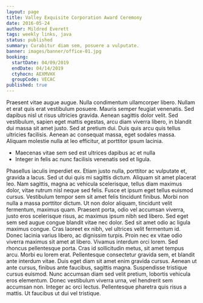 ```yaml
---
layout: page
title: Valley Exquisite Corporation Award Ceremony
date: 2016-05-24
author: Mildred Everett
tags: weekly links, java
status: published
summary: Curabitur diam sem, posuere a vulputate.
banner: images/banner/office-01.jpg
booking:
  startDate: 04/09/2019
  endDate: 04/14/2019
  ctyhocn: AEXMVHX
  groupCode: VECAC
published: true
---
```

Praesent vitae augue augue. Nulla condimentum ullamcorper libero. Nullam et erat quis erat vestibulum posuere. Mauris semper feugiat venenatis. Sed dapibus nisl ut risus ultricies gravida. Aenean sagittis dolor velit. Sed vestibulum, sapien eget mattis egestas, arcu diam viverra libero, in blandit dui massa sit amet justo. Sed at pretium dui. Duis quis arcu quis tellus ultricies facilisis. Aenean ac consequat massa, eget sodales massa. Aliquam molestie nulla at leo efficitur, at porttitor ipsum lacinia.

* Maecenas vitae sem sed est ultrices dapibus ac et nulla
* Integer in felis ac nunc facilisis venenatis sed et ligula.

Phasellus iaculis imperdiet ex. Etiam justo nulla, porttitor ac vulputate et, gravida a lacus. Sed ut dui quis mi sagittis dictum. Aliquam sit amet placerat leo. Nam sagittis, magna ac vehicula scelerisque, tellus diam maximus dolor, vitae rutrum nisl neque sed felis. Fusce et ipsum eget tellus euismod cursus. Vestibulum tempor sem sit amet felis tincidunt finibus. Morbi non nulla a massa porttitor dictum. Ut non dolor aliquam, tincidunt velit fermentum, maximus quam. Praesent porta, odio vel accumsan viverra, justo eros scelerisque risus, ac maximus ipsum nibh sed libero. Sed eget sem sed augue congue blandit vitae nec dolor. Sed sit amet odio ac ligula maximus congue. Cras laoreet ex nibh, vel ultrices velit fermentum id. Donec lacinia varius libero, ac dignissim turpis. Proin nec ex vitae odio viverra maximus sit amet at libero. Vivamus interdum orci lorem.
Sed rhoncus pellentesque porta. Cras id sollicitudin metus, sit amet tempus arcu. Morbi eu lorem erat. Pellentesque consectetur gravida sem, et blandit ante interdum vitae. Duis eget diam sit amet enim gravida cursus. Aenean ut ante cursus, finibus ante faucibus, sagittis magna. Suspendisse tristique cursus euismod. Nunc accumsan diam sed velit pretium, lobortis vehicula eros elementum. Donec vestibulum viverra urna, vel hendrerit sem accumsan non. Integer ac orci lectus. Pellentesque pharetra quis risus a mattis. Ut faucibus ut dui vel tristique.
